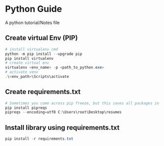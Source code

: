 # Python Guide
A python tutorial/Notes file
## Create virtual Env (PIP)
```powershell
# install virtualenv cmd
python -m pip install --upgrade pip
pip install virtualenv
# create virtual env
virtualenv <env_name> -p <path_to_python.exe>
# activate venv
.\<env_path>\Scripts\activate
```
## Create requirements.txt
```powershell
# Sometimes you come across pip freeze, but this saves all packages in the environment including those that you don't use in your current project.
pip install pipreqs
pipreqs --encoding=utf8 C:\Users\root\Desktop\resumes
```
## Install library using requirements.txt
```powershell
pip install -r requirements.txt
```